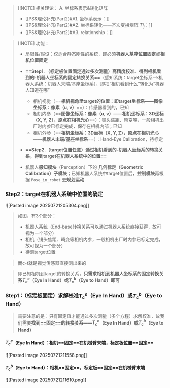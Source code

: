 

> [!NOTE] 相关理论：
> A. 坐标系表示&转化矩阵
> - [[PS&理论补充(Part2)#A1. 坐标系表示：]]
> - [[PS&理论补充(Part2)#A2. 坐标系转化——齐次变换矩阵 $T i_j​$：]]
> - [[PS&理论补充(Part2)#A3. relationship：]]


> [!NOTE] 功能：
> - 局限性/假设：仅适合静态刚性的系统，即必须**机器人基座位置固定**或**相机位置固定**
> - **==Step1. （标定板位置固定通过多次测量）高精度校准、得到相机看到的-机器人坐标系的固定转换关系==**（感知系统：target坐标系——>机器人系统：机器人末端/基座坐标系），即把“相机看到什么”转化为“机器人知道在哪”
> 	- 相机视觉（==**相机视角里target的位置：即target坐标系——图像坐标系：像素（u, v）**==）：传感器看到的，已知
> 	- 相机内参（==**图像坐标系：像素（u, v）——相机坐标系：3D坐标（X, Y, Z），原点在相机光心**==）：镜头焦距、畸变等，一般相机出厂时内参已标定完成，保存在相机内部；已知
> 	- 相机外参（==**相机坐标系：3D坐标（X, Y, Z），原点在相机光心**——**机器人末端/基座坐标系**==）：Hand-Eye Calibration，待标定
> - **==Step2.（target位置任意）通过相机看到的-机器人坐标系的转换关系，得到target在机器人系统中的位置==**
> 
> - 机器人**感知模块**（Perception）下的 **几何标定（Geometric Calibration）子模块**；已知机器人系统中target位置后，**控制模块**再根据 `Pose_in_robot` 去**规划运动**
> 

### Step2：target在机器人系统中位置的确定

![[Pasted image 20250721205304.png]]

> 如图，有3个部分：
> - 机器人系统（End-base转换关系可以通过机器人系统直接获得，故可视为一个部分）
> - 相机（镜头焦距、畸变等相机内参，一般相机出厂时内参已标定完成，故可视为一个部分）
> - 待测target位置

> 而c-t就是视觉传感器直接测出来的

> 即已知相机到target的转换关系，**只需求相机到机器人坐标系的固定转换关系$T^e_c​$（Eye In Hand）或$T^b_c​$（Eye to Hand）即可**

### Step1：（标定板固定）求解校准$T^e_c​$（Eye In Hand）或$T^b_c​$（Eye to Hand）

> 需要注意的是：只有固定值才能通过多次测量（多个方程）求解校准，故我们需要**找到==固定==的转换关系——$T^e_c​$（Eye In Hand）或$T^b_c​$（Eye to Hand）**

#### $T^e_c​$（Eye In Hand）：相机==固定==在机械臂末端，标定板位置==固定==
![[Pasted image 20250721211558.png]]

#### $T^b_c​$（Eye to Hand）：相机==固定==，标定板==固定==在机械臂末端
![[Pasted image 20250721211610.png]]

